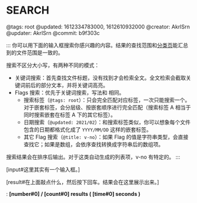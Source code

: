 # SEARCH

@tags: root
@updated: 1612334783000, 1612610932000
@creator: AkrISrn
@updater: AkrISrn
@commit: b9f303c

:::
你可以用下面的输入框搜索你感兴趣的内容。结果的查找范围和[分类页](/zh/categories.md "#")能汇总到的文件范围是一致的。

搜索不区分大小写，有两种不同的模式：

- 关键词搜索：首先查找文件标题，没有找到才会检索全文。全文检索会截取关键词前后的部分文本，并将关键词高亮。
- Flags 搜索：优先于关键词搜索，写法和 [](/zh/docs/flags.md "#")相同。
    - 搜索标签（`@tags: root`）：只会完全匹配对应标签，一次只能搜索一个。对于嵌套标签，会分层级、按嵌套顺序进行完全匹配（搜索标签 A 相当于同时搜索嵌套在标签 A 下的其它标签）。
    - 日期搜索（`@updated: 2021/02`）：和搜索标签类似，你可以想象每个文件包含的日期都格式化成了 `YYYY/MM/DD` 这样的嵌套标签。
    - 其它 Flag 搜索（`@title: v-no`）：如果 Flag 的值是字符串类型，会直接查找它；如果是数组，会依序查找转换成字符串后的数组项。

搜索结果会在排序后输出。对于这类自动生成的列表项，v-no 有特定的[](/zh/docs/sort-list.md "#")。
:::

[input#这里其实有一个输入框。]

[result#在上面敲点什么，然后按下回车。结果会在这里展示出来。]

: **[number#0] / [count#0] results ( [time#0] seconds )**
